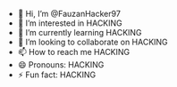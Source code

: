 - 👋 Hi, I’m @FauzanHacker97
- 👀 I’m interested in HACKING
- 🌱 I’m currently learning HACKING
- 💞️ I’m looking to collaborate on HACKING
- 📫 How to reach me HACKING
- 😄 Pronouns: HACKING
- ⚡ Fun fact: HACKING

<!---
FauzanHacker97/FauzanHacker97 is a ✨ special ✨ repository because its `README.md` (this file) appears on your GitHub profile.
You can click the Preview link to take a look at your changes.
--->
